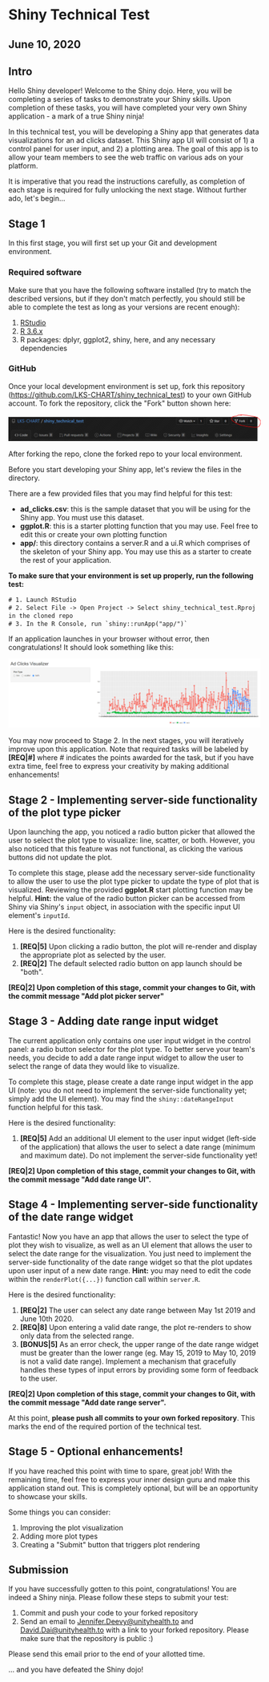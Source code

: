 # Shiny Technical Test
## June 10, 2020

## Intro

Hello Shiny developer! Welcome to the Shiny dojo. Here, you will be completing a series of tasks to demonstrate your Shiny skills. Upon completion of these tasks, you will have completed your very own Shiny application - a mark of a true Shiny ninja!

In this technical test, you will be developing a Shiny app that generates data visualizations for an ad clicks dataset. This Shiny app UI will consist of 1) a control panel for user input, and 2) a plotting area. The goal of this app is to allow your team members to see the web traffic on various ads on your platform.

It is imperative that you read the instructions carefully, as completion of each stage is required for fully unlocking the next stage. Without further ado, let's begin...


## Stage 1

In this first stage, you will first set up your Git and development environment. 

### Required software

Make sure that you have the following software installed (try to match the described versions, but if they don't match perfectly, you should still be able to complete the test as long as your versions are recent enough):

1. [RStudio](https://rstudio.com/products/rstudio/download/)
2. [R 3.6.x](https://www.r-project.org/)
3. R packages: dplyr, ggplot2, shiny, here, and any necessary dependencies


### GitHub

Once your local development environment is set up, fork this repository (https://github.com/LKS-CHART/shiny_technical_test) to your own GitHub account. To fork the repository, click the "Fork" button shown here:

![](fork_screenshot.PNG)

After forking the repo, clone the forked repo to your local environment. 

Before you start developing your Shiny app, let's review the files in the directory.


There are a few provided files that you may find helpful for this test:

- **ad_clicks.csv**: this is the sample dataset that you will be using for the Shiny app. You must use this dataset.
- **ggplot.R**: this is a starter plotting function that you may use. Feel free to edit this or create your own plotting function
- **app/**: this directory contains a server.R and a ui.R which comprises of the skeleton of your Shiny app. You may use this as a starter to create the rest of your application.

**To make sure that your environment is set up properly, run the following test:**


```
# 1. Launch RStudio
# 2. Select File -> Open Project -> Select shiny_technical_test.Rproj in the cloned repo
# 3. In the R Console, run `shiny::runApp("app/")`
```

If an application launches in your browser without error, then congratulations! It should look something like this:

![](screenshot.PNG)

You may now proceed to Stage 2. In the next stages, you will iteratively improve upon this application. Note that required tasks will be labeled by **[REQ|#]** where # indicates the points awarded for the task, but if you have extra time, feel free to express your creativity by making additional enhancements! 

## Stage 2 - Implementing server-side functionality of the plot type picker

Upon launching the app, you noticed a radio button picker that allowed the user to select the plot type to visualize: line, scatter, or both. However, you also noticed that this feature was not functional, as clicking the various buttons did not update the plot.

To complete this stage, please add the necessary server-side functionality to allow the user to use the plot type picker to update the type of plot that is visualized. Reviewing the provided **ggplot.R** start plotting function may be helpful. **Hint:** the value of the radio button picker can be accessed from Shiny via Shiny's `input` object, in association with the specific input UI element's `inputId`.

Here is the desired functionality:

1. **[REQ|5]** Upon clicking a radio button, the plot will re-render and display the appropriate plot as selected by the user.
2. **[REQ|2]** The default selected radio button on app launch should be "both".

**[REQ|2] Upon completion of this stage, commit your changes to Git, with the commit message "Add plot picker server"**

## Stage 3 - Adding date range input widget

The current application only contains one user input widget in the control panel: a radio button selector for the plot type. To better serve your team's needs, you decide to add a date range input widget to allow the user to select the range of data they would like to visualize.  

To complete this stage, please create a date range input widget in the app UI (note: you do not need to implement the server-side functionality yet; simply add the UI element). You may find the `shiny::dateRangeInput` function helpful for this task.

Here is the desired functionality:

1. **[REQ|5]** Add an additional UI element to the user input widget (left-side of the application) that allows the user to select a date range (minimum and maximum date). Do not implement the server-side functionality yet!

**[REQ|2] Upon completion of this stage, commit your changes to Git, with the commit message "Add date range UI".**

## Stage 4 - Implementing server-side functionality of the date range widget

Fantastic! Now you have an app that allows the user to select the type of plot they wish to visualize, as well as an UI element that allows the user to select the date range for the visualization. You just need to implement the server-side functionality of the date range widget so that the plot updates upon user input of a new date range. **Hint:** you may need to edit the code within the `renderPlot({...})` function call within `server.R`.

Here is the desired functionality:

1. **[REQ|2]** The user can select any date range between May 1st 2019 and June 10th 2020.
2. **[REQ|8]** Upon entering a valid date range, the plot re-renders to show only data from the selected range.
3. **[BONUS|5]** As an error check, the upper range of the date range widget must be greater than the lower range (eg. May 15, 2019 to May 10, 2019 is not a valid date range). Implement a mechanism that gracefully handles these types of input errors by providing some form of feedback to the user.

**[REQ|2] Upon completion of this stage, commit your changes to Git, with the commit message "Add date range server".**

At this point, **please push all commits to your own forked repository**. This marks the end of the required portion of the technical test.

## Stage 5 - Optional enhancements!

If you have reached this point with time to spare, great job! With the remaining time, feel free to express your inner design guru and make this application stand out. This is completely optional, but will be an opportunity to showcase your skills.

Some things you can consider:

1. Improving the plot visualization
2. Adding more plot types
3. Creating a "Submit" button that triggers plot rendering

## Submission

If you have successfully gotten to this point, congratulations! You are indeed a Shiny ninja. Please follow these steps to submit your test:

1. Commit and push your code to your forked repository
2. Send an email to Jennifer.Deevy@unityhealth.to and David.Dai@unityhealth.to with a link to your forked repository. Please make sure that the repository is public :)

Please send this email prior to the end of your allotted time.

... and you have defeated the Shiny dojo!
